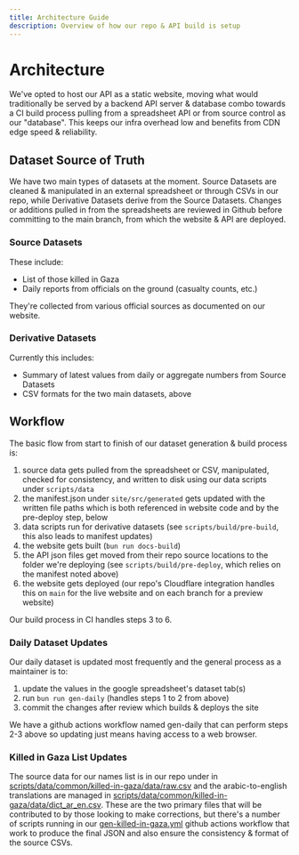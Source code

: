 ```yaml
---
title: Architecture Guide
description: Overview of how our repo & API build is setup
---
```


# Architecture

We've opted to host our API as a static website, moving what would traditionally be served by a backend API server & database combo towards a CI build process pulling from a spreadsheet API or from source control as our "database". This keeps our infra overhead low and benefits from CDN edge speed & reliability.

## Dataset Source of Truth

We have two main types of datasets at the moment. Source Datasets are cleaned & manipulated in an external spreadsheet or through CSVs in our repo, while Derivative Datasets derive from the Source Datasets. Changes or additions pulled in from the spreadsheets are reviewed in Github before committing to the main branch, from which the website & API are deployed.

### Source Datasets

These include:

- List of those killed in Gaza
- Daily reports from officials on the ground (casualty counts, etc.)

They're collected from various official sources as documented on our website.

### Derivative Datasets

Currently this includes:

- Summary of latest values from daily or aggregate numbers from Source Datasets
- CSV formats for the two main datasets, above

## Workflow

The basic flow from start to finish of our dataset generation & build process is:

1. source data gets pulled from the spreadsheet or CSV, manipulated, checked for consistency, and written to disk using our data scripts under `scripts/data`
2. the manifest.json under `site/src/generated` gets updated with the written file paths which is both referenced in website code and by the pre-deploy step, below
3. data scripts run for derivative datasets (see `scripts/build/pre-build`, this also leads to manifest updates)
4. the website gets built (`bun run docs-build`)
5. the API json files get moved from their repo source locations to the folder we're deploying (see `scripts/build/pre-deploy`, which relies on the manifest noted above)
6. the website gets deployed (our repo's Cloudflare integration handles this on `main` for the live website and on each branch for a preview website)

Our build process in CI handles steps 3 to 6.

### Daily Dataset Updates

Our daily dataset is updated most frequently and the general process as a maintainer is to:

1. update the values in the google spreadsheet's dataset tab(s)
2. run `bun run gen-daily` (handles steps 1 to 2 from above)
3. commit the changes after review which builds & deploys the site

We have a github actions workflow named gen-daily that can perform steps 2-3 above so updating just means having access to a web browser.

### Killed in Gaza List Updates

The source data for our names list is in our repo under in [scripts/data/common/killed-in-gaza/data/raw.csv](https://github.com/TechForPalestine/palestine-datasets/blob/main/scripts/data/common/killed-in-gaza/data/raw.csv) and the arabic-to-english translations are managed in [scripts/data/common/killed-in-gaza/data/dict_ar_en.csv](https://github.com/TechForPalestine/palestine-datasets/blob/main/scripts/data/common/killed-in-gaza/data/dict_ar_en.csv). These are the two primary files that will be contributed to by those looking to make corrections, but there's a number of scripts running in our [gen-killed-in-gaza.yml](https://github.com/TechForPalestine/palestine-datasets/blob/main/.github/workflows/gen-killed-in-gaza.yml) github actions workflow that work to produce the final JSON and also ensure the consistency & format of the source CSVs.
